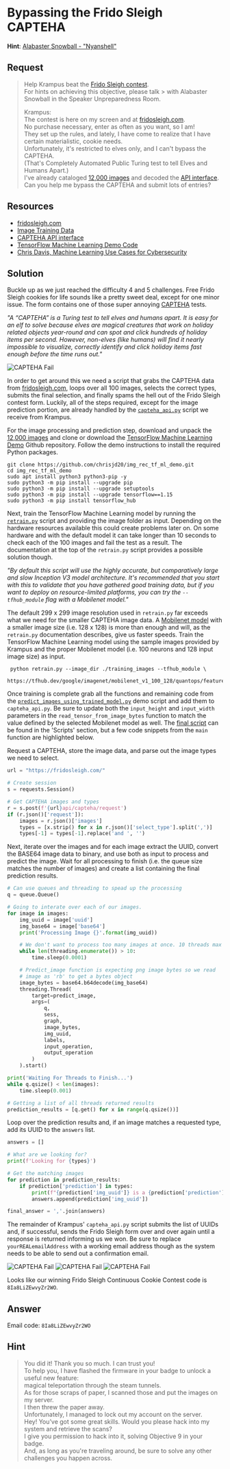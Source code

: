 # Bypassing the Frido Sleigh CAPTEHA
**Hint**: [Alabaster Snowball - "Nyanshell"](../hints/h8.md)

## Request
> Help Krampus beat the [Frido Sleigh contest](https://fridosleigh.com/).  
> For hints on achieving this objective, please talk > with Alabaster Snowball in the Speaker Unpreparedness Room.  
>  
> Krampus:   
> The contest is here on my screen and at [fridosleigh.com](https://fridosleigh.com/).  
> No purchase necessary, enter as often as you want, so I am!  
> They set up the rules, and lately, I have come to realize that I have certain materialistic, cookie needs.  
> Unfortunately, it's restricted to elves only, and I can't bypass the CAPTEHA.  
> (That's Completely Automated Public Turing test to tell Elves and Humans Apart.)  
> I've already cataloged [12,000 images](https://downloads.elfu.org/capteha_images.tar.gz) and decoded the [API interface](https://downloads.elfu.org/capteha_api.py).  
> Can you help me bypass the CAPTEHA and submit lots of entries?

## Resources
- [fridosleigh.com](https://fridosleigh.com/)
- [Image Training Data](https://downloads.elfu.org/capteha_images.tar.gz)
- [CAPTEHA API interface](https://downloads.elfu.org/capteha_api.py)
- [TensorFlow Machine Learning Demo Code](https://github.com/chrisjd20/img_rec_tf_ml_demo)
- [Chris Davis, Machine Learning Use Cases for Cybersecurity](https://youtu.be/jmVPLwjm_zs)

## Solution
Buckle up as we just reached the difficulty 4 and 5 challenges. Free Frido Sleigh cookies for life sounds like a pretty sweet deal, except for one minor issue. The form contains one of those super annoying [CAPTEHA](https://fridosleigh.com/about_CAPTEHA.html) tests.

*"A “CAPTEHA” is a Turing test to tell elves and humans apart. It is easy for an elf to solve because elves are magical creatures that work on holiday related objects year-round and can spot and click hundreds of holiday items per second. However, non-elves (like humans) will find it nearly impossible to visualize, correctly identify and click holiday items fast enough before the time runs out."*

![CAPTEHA Fail](../img/challenges/c8/c8_1_faster.png)

In order to get around this we need a script that grabs the CAPTEHA data from [fridosleigh.com](https://fridosleigh.com/), loops over all 100 images, selects the correct types, submits the final selection, and finally spams the hell out of the Frido Sleigh contest form. Luckily, all of the steps required, except for the image prediction portion, are already handled by the [`capteha_api.py`](https://downloads.elfu.org/capteha_api.py) script we receive from Krampus.

For the image processing and prediction step, download and unpack the [12,000 images](https://downloads.elfu.org/capteha_images.tar.gz) and clone or download the [TensorFlow Machine Learning Demo](https://github.com/chrisjd20/img_rec_tf_ml_demo) Github repository. Follow the demo instructions to install the required Python packages.

```shell
git clone https://github.com/chrisjd20/img_rec_tf_ml_demo.git
cd img_rec_tf_ml_demo
sudo apt install python3 python3-pip -y
sudo python3 -m pip install --upgrade pip
sudo python3 -m pip install --upgrade setuptools
sudo python3 -m pip install --upgrade tensorflow==1.15
sudo python3 -m pip install tensorflow_hub
```

Next, train the TensorFlow Machine Learning model by running the [`retrain.py`](https://github.com/chrisjd20/img_rec_tf_ml_demo/blob/master/retrain.py) script and providing the image folder as input. Depending on the hardware resources available this could create problems later on. On some hardware and with the default model it can take longer than 10 seconds to check each of the 100 images and fail the test as a result. The documentation at the top of the `retrain.py` script provides a possible solution though.

*"By default this script will use the highly accurate, but comparatively large and slow Inception V3 model architecture. It's recommended that you start with this to validate that you have gathered good training data, but if you want to deploy on resource-limited platforms, you can try the `--tfhub_module` flag with a Mobilenet model."*

The default 299 x 299 image resolution used in `retrain.py` far exceeds what we need for the smaller CAPTEHA image data. A [Mobilenet model](https://research.googleblog.com/2017/06/mobilenets-open-source-models-for.html) with a smaller image size (i.e. 128 x 128) is more than enough and will, as the `retrain.py` documentation describes, give us faster speeds. Train the TensorFlow Machine Learning model using the sample images provided by Krampus and the proper Mobilenet model (i.e. 100 neurons and 128 input image size) as input.

```shell
 python retrain.py --image_dir ./training_images --tfhub_module \
 https://tfhub.dev/google/imagenet/mobilenet_v1_100_128/quantops/feature_vector/3
```

Once training is complete grab all the functions and remaining code from the [`predict_images_using_trained_model.py`](https://github.com/chrisjd20/img_rec_tf_ml_demo/blob/master/predict_images_using_trained_model.py) demo script and add them to `capteha_api.py`. Be sure to update both the `input_height` and `input_width` parameters in the `read_tensor_from_image_bytes` function to match the value defined by the selected Mobilenet model as well. The [final script](../scripts/capteha_api.py.md) can be found in the 'Scripts' section, but a few code snippets from the `main` function are highlighted below. 

Request a CAPTEHA, store the image data, and parse out the image types we need to select.

```python
url = "https://fridosleigh.com/"

# Create session
s = requests.Session()

# Get CAPTEHA images and types
r = s.post(f'{url}api/capteha/request')
if (r.json()['request']):
    images = r.json()['images']
    types = [x.strip() for x in r.json()['select_type'].split(',')]
    types[-1] = types[-1].replace('and ', '')
```

Next, iterate over the images and for each image extract the UUID, convert the BASE64 image data to binary, and use both as input to process and predict the image. Wait for all processing to finish (i.e. the queue size matches the number of images) and create a list containing the final prediction results.

```python
# Can use queues and threading to spead up the processing
q = queue.Queue()

# Going to interate over each of our images.
for image in images:
    img_uuid = image['uuid']
    img_base64 = image['base64']
    print('Processing Image {}'.format(img_uuid))

    # We don't want to process too many images at once. 10 threads max
    while len(threading.enumerate()) > 10:
        time.sleep(0.0001)

    # Predict_image function is expecting png image bytes so we read
    # image as 'rb' to get a bytes object
    image_bytes = base64.b64decode(img_base64)
    threading.Thread(
        target=predict_image,
        args=(
            q,
            sess,
            graph,
            image_bytes,
            img_uuid,
            labels,
            input_operation,
            output_operation
        )
    ).start()

print('Waiting For Threads to Finish...')
while q.qsize() < len(images):
    time.sleep(0.001)

# Getting a list of all threads returned results
prediction_results = [q.get() for x in range(q.qsize())]
```

Loop over the prediction results and, if an image matches a requested type, add its UUID to the `answers` list.

```python
answers = []

# What are we looking for?
print(f'Looking for {types}')

# Get the matching images
for prediction in prediction_results:
    if prediction['prediction'] in types:
        print(f"{prediction['img_uuid']} is a {prediction['prediction']}.")
        answers.append(prediction['img_uuid'])

final_answer = ','.join(answers)
```

The remainder of Krampus' `capteha_api.py` script submits the list of UUIDs and, if successful, sends the Frido Sleigh form over and over again until a response is returned informing us we won. Be sure to replace `yourREALemailAddress` with a working email address though as the system needs to be able to send out a confirmation email. 

![CAPTEHA Fail](../img/challenges/c8/c8_2.png)
![CAPTEHA Fail](../img/challenges/c8/c8_3.png)
![CAPTEHA Fail](../img/challenges/c8/c8_4.png)

Looks like our winning Frido Sleigh Continuous Cookie Contest code is `8Ia8LiZEwvyZr2WO`.

## Answer
Email code: `8Ia8LiZEwvyZr2WO`

## Hint
> You did it! Thank you so much. I can trust you!  
> To help you, I have flashed the firmware in your badge to unlock a useful new feature:  
> magical teleportation through the steam tunnels.  
> As for those scraps of paper, I scanned those and put the images on my server.  
> I then threw the paper away.  
> Unfortunately, I managed to lock out my account on the server.  
> Hey! You’ve got some great skills. Would you please hack into my system and retrieve the scans?  
> I give you permission to hack into it, solving Objective 9 in your badge.  
> And, as long as you're traveling around, be sure to solve any other challenges you happen across.
